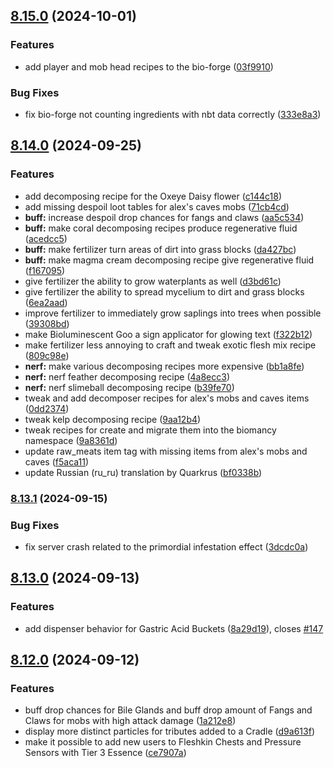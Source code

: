 ## [8.15.0](https://github.com/Elenterius/Biomancy/compare/1.20.1-v2.8.14.0...1.20.1-v2.8.15.0) (2024-10-01)


### Features

* add player and mob head recipes to the bio-forge ([03f9910](https://github.com/Elenterius/Biomancy/commit/03f99108219d21cf766eb3e0dcb85c4f236f4fad))


### Bug Fixes

* fix bio-forge not counting ingredients with nbt data correctly ([333e8a3](https://github.com/Elenterius/Biomancy/commit/333e8a35ca7a1722b2bb0fe437c9d9fa67257410))

## [8.14.0](https://github.com/Elenterius/Biomancy/compare/1.20.1-v2.8.13.1...1.20.1-v2.8.14.0) (2024-09-25)


### Features

* add decomposing recipe for the Oxeye Daisy flower ([c144c18](https://github.com/Elenterius/Biomancy/commit/c144c185e282f0fcb2d380be2524c75304135ae6))
* add missing despoil loot tables for alex's caves mobs ([71cb4cd](https://github.com/Elenterius/Biomancy/commit/71cb4cd7de83bd73ccef42fe82d59e95e1b2fd2d))
* **buff:** increase despoil drop chances for fangs and claws ([aa5c534](https://github.com/Elenterius/Biomancy/commit/aa5c5349aa7d180d5bf9778a313e8f12e10fdb61))
* **buff:** make coral decomposing recipes produce regenerative fluid ([acedcc5](https://github.com/Elenterius/Biomancy/commit/acedcc5719baf83e2b104d648ea1c80592b60f82))
* **buff:** make fertilizer turn areas of dirt into grass blocks ([da427bc](https://github.com/Elenterius/Biomancy/commit/da427bc6f9b03bb62588ca306dfbc25ef08e7d1e))
* **buff:** make magma cream decomposing recipe give regenerative fluid ([f167095](https://github.com/Elenterius/Biomancy/commit/f1670952cb6a3d4045c403bf0a8d545439a54793))
* give fertilizer the ability to grow waterplants as well ([d3bd61c](https://github.com/Elenterius/Biomancy/commit/d3bd61ced90e3a2e8fc46653bae4a55cb2af5b46))
* give fertilizer the ability to spread mycelium to dirt and grass blocks ([6ea2aad](https://github.com/Elenterius/Biomancy/commit/6ea2aad23078118d7b44a032ec38806aaa414359))
* improve fertilizer to immediately grow saplings into trees when possible ([39308bd](https://github.com/Elenterius/Biomancy/commit/39308bd460944bd623c6c11124800fb2e5a3c110))
* make Bioluminescent Goo a sign applicator for glowing text ([f322b12](https://github.com/Elenterius/Biomancy/commit/f322b122358d1808f17789f763e019ede1a7ddc1))
* make fertilizer less annoying to craft and tweak exotic flesh mix recipe ([809c98e](https://github.com/Elenterius/Biomancy/commit/809c98e3e83a81e4edcd2ce9842c4fd61547bb6c))
* **nerf:** make various decomposing recipes more expensive ([bb1a8fe](https://github.com/Elenterius/Biomancy/commit/bb1a8fe1e532c777e289602772c676269543c0a8))
* **nerf:** nerf feather decomposing recipe ([4a8ecc3](https://github.com/Elenterius/Biomancy/commit/4a8ecc39bbb54a4776d85fdc45b7f248e3d4ca06))
* **nerf:** nerf slimeball decomposing recipe ([b39fe70](https://github.com/Elenterius/Biomancy/commit/b39fe70061f7c595665672f169f7b2667d5d5311))
* tweak and add decomposer recipes for alex's mobs and caves items ([0dd2374](https://github.com/Elenterius/Biomancy/commit/0dd237474b06c3ac63642ab8eeeeb3bf2921b435))
* tweak kelp decomposing recipe ([9aa12b4](https://github.com/Elenterius/Biomancy/commit/9aa12b4da5d346b78913219670ca1fcb69dad3d6))
* tweak recipes for create and migrate them into the biomancy namespace ([9a8361d](https://github.com/Elenterius/Biomancy/commit/9a8361d73f73bcefad97f043f57b0a652839aed2))
* update raw_meats item tag with missing items from alex's mobs and caves ([f5aca11](https://github.com/Elenterius/Biomancy/commit/f5aca11f226b29a21ac5bab78e38a63a2d712f52))
* update Russian (ru_ru) translation by Quarkrus ([bf0338b](https://github.com/Elenterius/Biomancy/commit/bf0338b0a97ca89a4c84b5e891e54dbf8679b508))

### [8.13.1](https://github.com/Elenterius/Biomancy/compare/1.20.1-v2.8.13.0...1.20.1-v2.8.13.1) (2024-09-15)


### Bug Fixes

* fix server crash related to the primordial infestation effect ([3dcdc0a](https://github.com/Elenterius/Biomancy/commit/3dcdc0a10d3e14712bf577dbf2c5a5c6c0cbd6e5))

## [8.13.0](https://github.com/Elenterius/Biomancy/compare/1.20.1-v2.8.12.0...1.20.1-v2.8.13.0) (2024-09-13)


### Features

* add dispenser behavior for Gastric Acid Buckets ([8a29d19](https://github.com/Elenterius/Biomancy/commit/8a29d192d5bcdd8d68d48ebb3237205a3a0439c2)), closes [#147](https://github.com/Elenterius/Biomancy/issues/147)

## [8.12.0](https://github.com/Elenterius/Biomancy/compare/1.20.1-v2.8.11.0...1.20.1-v2.8.12.0) (2024-09-12)


### Features

* buff drop chances for Bile Glands and buff drop amount of Fangs and Claws for mobs with high attack damage ([1a212e8](https://github.com/Elenterius/Biomancy/commit/1a212e87b9c0a3fb3c41df4145e71b20290bcb07))
* display more distinct particles for tributes added to a Cradle ([d9a613f](https://github.com/Elenterius/Biomancy/commit/d9a613f4b5935d5a9e26ecdb54012d3ab95bdf3a))
* make it possible to add new users to Fleshkin Chests and Pressure Sensors with Tier 3 Essence ([ce7907a](https://github.com/Elenterius/Biomancy/commit/ce7907aee596869d36df8e45f4d29a386a97bf83))

